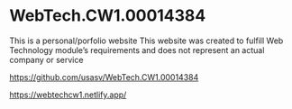 # WebTech.CW1.00014384
This is a personal/porfolio website
This website was created to fulfill Web Technology module’s requirements and does not represent an actual company or service

https://github.com/usasv/WebTech.CW1.00014384

https://webtechcw1.netlify.app/
